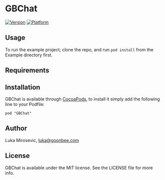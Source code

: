 # GBChat

[![Version](http://cocoapod-badges.herokuapp.com/v/GBChat/badge.png)](http://cocoadocs.org/docsets/GBChat)
[![Platform](http://cocoapod-badges.herokuapp.com/p/GBChat/badge.png)](http://cocoadocs.org/docsets/GBChat)

## Usage

To run the example project; clone the repo, and run `pod install` from the Example directory first.

## Requirements

## Installation

GBChat is available through [CocoaPods](http://cocoapods.org), to install
it simply add the following line to your Podfile:

    pod "GBChat"

## Author

Luka Mirosevic, luka@goonbee.com

## License

GBChat is available under the MIT license. See the LICENSE file for more info.


